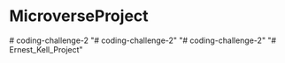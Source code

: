 # MicroverseProject
#   c o d i n g - c h a l l e n g e - 2  
 "# coding-challenge-2" 
"# coding-challenge-2" 
"# Ernest_Kell_Project" 
